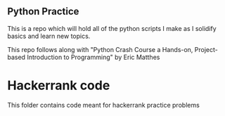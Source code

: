 ## Python Practice
This is a repo which will hold all of the python scripts I make as I solidify basics and learn new topics.

This repo follows along with "Python Crash Course a Hands-on, Project-based Introduction to Programming" by Eric Matthes

# Hackerrank code
This folder contains code meant for hackerrank practice problems